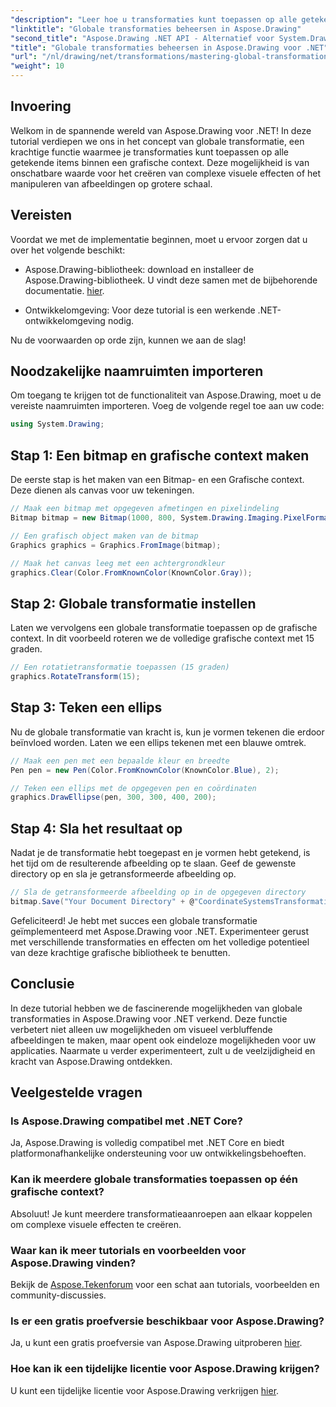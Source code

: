 ```yaml
---
"description": "Leer hoe u transformaties kunt toepassen op alle getekende elementen binnen een grafische context, zodat u aantrekkelijke visuele effecten kunt creëren en afbeeldingen efficiënt kunt manipuleren."
"linktitle": "Globale transformaties beheersen in Aspose.Drawing"
"second_title": "Aspose.Drawing .NET API - Alternatief voor System.Drawing.Common"
"title": "Globale transformaties beheersen in Aspose.Drawing voor .NET"
"url": "/nl/drawing/net/transformations/mastering-global-transformations/"
"weight": 10
---
```


## Invoering

Welkom in de spannende wereld van Aspose.Drawing voor .NET! In deze tutorial verdiepen we ons in het concept van globale transformatie, een krachtige functie waarmee je transformaties kunt toepassen op alle getekende items binnen een grafische context. Deze mogelijkheid is van onschatbare waarde voor het creëren van complexe visuele effecten of het manipuleren van afbeeldingen op grotere schaal.

## Vereisten

Voordat we met de implementatie beginnen, moet u ervoor zorgen dat u over het volgende beschikt:

- Aspose.Drawing-bibliotheek: download en installeer de Aspose.Drawing-bibliotheek. U vindt deze samen met de bijbehorende documentatie. [hier](https://reference.aspose.com/drawing/net/).
  
- Ontwikkelomgeving: Voor deze tutorial is een werkende .NET-ontwikkelomgeving nodig.

Nu de voorwaarden op orde zijn, kunnen we aan de slag!

## Noodzakelijke naamruimten importeren

Om toegang te krijgen tot de functionaliteit van Aspose.Drawing, moet u de vereiste naamruimten importeren. Voeg de volgende regel toe aan uw code:

```csharp
using System.Drawing;
```

## Stap 1: Een bitmap en grafische context maken

De eerste stap is het maken van een Bitmap- en een Grafische context. Deze dienen als canvas voor uw tekeningen.

```csharp
// Maak een bitmap met opgegeven afmetingen en pixelindeling
Bitmap bitmap = new Bitmap(1000, 800, System.Drawing.Imaging.PixelFormat.Format32bppPArgb);

// Een grafisch object maken van de bitmap
Graphics graphics = Graphics.FromImage(bitmap);

// Maak het canvas leeg met een achtergrondkleur
graphics.Clear(Color.FromKnownColor(KnownColor.Gray));
```

## Stap 2: Globale transformatie instellen

Laten we vervolgens een globale transformatie toepassen op de grafische context. In dit voorbeeld roteren we de volledige grafische context met 15 graden.

```csharp
// Een rotatietransformatie toepassen (15 graden)
graphics.RotateTransform(15);
```

## Stap 3: Teken een ellips

Nu de globale transformatie van kracht is, kun je vormen tekenen die erdoor beïnvloed worden. Laten we een ellips tekenen met een blauwe omtrek.

```csharp
// Maak een pen met een bepaalde kleur en breedte
Pen pen = new Pen(Color.FromKnownColor(KnownColor.Blue), 2);

// Teken een ellips met de opgegeven pen en coördinaten
graphics.DrawEllipse(pen, 300, 300, 400, 200);
```

## Stap 4: Sla het resultaat op

Nadat je de transformatie hebt toegepast en je vormen hebt getekend, is het tijd om de resulterende afbeelding op te slaan. Geef de gewenste directory op en sla je getransformeerde afbeelding op.

```csharp
// Sla de getransformeerde afbeelding op in de opgegeven directory
bitmap.Save("Your Document Directory" + @"CoordinateSystemsTransformations\GlobalTransformation_out.png");
```

Gefeliciteerd! Je hebt met succes een globale transformatie geïmplementeerd met Aspose.Drawing voor .NET. Experimenteer gerust met verschillende transformaties en effecten om het volledige potentieel van deze krachtige grafische bibliotheek te benutten.

## Conclusie

In deze tutorial hebben we de fascinerende mogelijkheden van globale transformaties in Aspose.Drawing voor .NET verkend. Deze functie verbetert niet alleen uw mogelijkheden om visueel verbluffende afbeeldingen te maken, maar opent ook eindeloze mogelijkheden voor uw applicaties. Naarmate u verder experimenteert, zult u de veelzijdigheid en kracht van Aspose.Drawing ontdekken.

## Veelgestelde vragen

### Is Aspose.Drawing compatibel met .NET Core?

Ja, Aspose.Drawing is volledig compatibel met .NET Core en biedt platformonafhankelijke ondersteuning voor uw ontwikkelingsbehoeften.

### Kan ik meerdere globale transformaties toepassen op één grafische context?

Absoluut! Je kunt meerdere transformatieaanroepen aan elkaar koppelen om complexe visuele effecten te creëren.

### Waar kan ik meer tutorials en voorbeelden voor Aspose.Drawing vinden?

Bekijk de [Aspose.Tekenforum](https://forum.aspose.com/c/diagram/17) voor een schat aan tutorials, voorbeelden en community-discussies.

### Is er een gratis proefversie beschikbaar voor Aspose.Drawing?

Ja, u kunt een gratis proefversie van Aspose.Drawing uitproberen [hier](https://releases.aspose.com/).

### Hoe kan ik een tijdelijke licentie voor Aspose.Drawing krijgen?

U kunt een tijdelijke licentie voor Aspose.Drawing verkrijgen [hier](https://purchase.conholdate.com/temporary-license/).